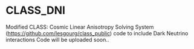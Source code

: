 # CLASS_DNI
Modified CLASS: Cosmic Linear Anisotropy Solving System (https://github.com/lesgourg/class_public) code to include Dark Neutrino interactions
Code will be uploaded soon..
